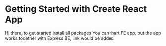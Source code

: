 # Getting Started with Create React App

Hi there, to get started install all packages
You can thart FE app, but the app works todether with Express BE, link would be added
